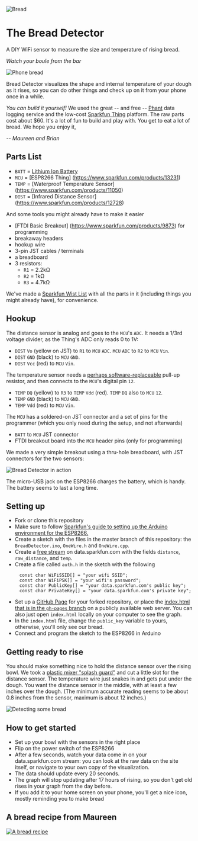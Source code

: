 ![Bread](http://aps.s3.amazonaws.com/fhXiG.png)

# The Bread Detector

A DIY WiFi sensor to measure the size and temperature of rising bread. 

*Watch your boule from the bar*

![Phone bread](http://aps.s3.amazonaws.com/sslXk.png)

Bread Detector visualizes the shape and internal temperature of your dough as it rises, so you can do other things and check up on it from your phone once in a while. 

*You can build it yourself!* We used the great -- and free -- [Phant](http://data.sparkfun.com) data logging service and the low-cost [Sparkfun Thing](https://www.sparkfun.com/products/13231) platform. The raw parts cost about $60. It's a lot of fun to build and play with. You get to eat a lot of bread. We hope you enjoy it,

-- *Maureen and Brian*

## Parts List

 - `BATT` = [Lithium Ion Battery](https://www.sparkfun.com/products/341)
 - `MCU` = [ESP8266 Thing] (https://www.sparkfun.com/products/13231)
 - `TEMP` = [Waterproof Temperature Sensor] (https://www.sparkfun.com/products/11050)
 - `DIST` = [Infrared Distance Sensor] (https://www.sparkfun.com/products/12728)
 
And some tools you might already have to make it easier
 
 - [FTDI Basic Breakout] (https://www.sparkfun.com/products/9873) for programming
 - breakaway headers
 - hookup wire
 - 3-pin JST cables / terminals
 - a breadboard 
 - 3 resistors: 
     - `R1` = 2.2kΩ
     - `R2` = 1kΩ
     - `R3` = 4.7kΩ
 
We've made a [Sparkfun Wist List](https://www.sparkfun.com/wish_lists/114168) with all the parts in it (including things you might already have), for convenience. 

## Hookup

The distance sensor is analog and goes to the `MCU`'s `ADC`. It needs a 1/3rd voltage divider, as the Thing's ADC only reads 0 to 1V:

 - `DIST` `Vo` (yellow on JST) to `R1` to `MCU` `ADC`. `MCU` `ADC` to `R2` to `MCU` `Vin`.
 - `DIST` `GND` (black) to `MCU` `GND`.
 - `DIST` `Vcc` (red) to `MCU` `Vin`.

The temperature sensor needs a [perhaps software-replaceable](http://wp.josh.com/2014/06/23/no-external-pull-up-needed-for-ds18b20-temp-sensor/) pull-up resistor, and then connects to the `MCU`'s digital pin `12`. 

 - `TEMP` `DQ` (yellow) to `R3` to `TEMP` `Vdd` (red). `TEMP` `DQ` also to `MCU` `12`.
 - `TEMP` `GND` (black) to `MCU` `GND`.
 - `TEMP` `Vdd` (red) to `MCU` `Vin`.

The `MCU` has a soldered-on JST connector and a set of pins for the programmer (which you only need during the setup, and not afterwards)

 - `BATT` to `MCU` JST connector
 - FTDI breakout board into the `MCU` header pins (only for programming)
 
We made a very simple breakout using a thru-hole breadboard, with JST connectors for the two sensors:

![Bread Detector in action](http://aps.s3.amazonaws.com/oryNG.png)

The micro-USB jack on the ESP8266 charges the battery, which is handy. The battery seems to last a long time.

## Setting up
 
 - Fork or clone this repository
 - Make sure to follow [Sparkfun's guide to setting up the Arduino environment for the ESP8266.](https://learn.sparkfun.com/tutorials/esp8266-thing-hookup-guide/installing-the-esp8266-arduino-addon)
 - Create a sketch with the files in the master branch of this repository: the `BreadDetector.ino`, `OneWire.h` and `OneWire.cpp`.
 - Create a [free stream](https://data.sparkfun.com/streams/make) on data.sparkfun.com with the fields `distance`, `raw_distance`, and `temp`.
 - Create a file called `auth.h` in the sketch with the following
```
     const char WiFiSSID[] = "your wifi SSID";
     const char WiFiPSK[] = "your wifi's password";
     const char PublicKey[] = "your data.sparkfun.com's public key";
     const char PrivateKey[] = "your data.sparkfun.com's private key";
```
 - Set up a [GitHub Page](https://pages.github.com/) for your forked repository, or place the [index.html that is in the `gh-pages` branch](https://github.com/bwhitman/bread-detector/blob/gh-pages/index.html) on a publicly available web server. You can also just open `index.html` locally on your computer to see the graph.
 - In the `index.html` file, change the `public_key` variable to yours, otherwise, you'll only see our bread.
 - Connect and program the sketch to the ESP8266 in Arduino

## Getting ready to rise

You should make something nice to hold the distance sensor over the rising bowl. We took a [plastic mixer "splash guard"](http://www.amazon.com/Hutzler-3555-Mixer-Splatter-Guard/dp/B005BPZ7UW) and cut a little slot for the distance sensor. The temperature wire just snakes in and gets put under the dough. You want the distance sensor in the middle, with at least a few inches over the dough. (The minimum accurate reading seems to be about 0.8 inches from the sensor, maximum is about 12 inches.) 

![Detecting some bread](http://aps.s3.amazonaws.com/NPyd0.png)

## How to get started

 - Set up your bowl with the sensors in the right place
 - Flip on the power switch of the ESP8266
 - After a few seconds, watch your data come in on your data.sparkfun.com stream: you can look at the raw data on the site itself, or navigate to your own copy of the visualization. 
 - The data should update every 20 seconds.
 - The graph will stop updating after 17 hours of rising, so you don't get old rises in your graph from the day before. 
 - If you add it to your home screen on your phone, you'll get a nice icon, mostly reminding you to make bread

## A bread recipe from Maureen

[![A bread recipe](http://aps.s3.amazonaws.com/DAoGk.png)](https://twitter.com/cookbook/status/619892224562720768)

